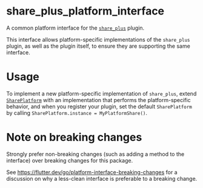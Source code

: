 # share_plus_platform_interface

A common platform interface for the [`share_plus`][1] plugin.

This interface allows platform-specific implementations of the `share_plus`
plugin, as well as the plugin itself, to ensure they are supporting the
same interface.

# Usage

To implement a new platform-specific implementation of `share_plus`, extend
[`SharePlatform`][2] with an implementation that performs the
platform-specific behavior, and when you register your plugin, set the default
`SharePlatform` by calling
`SharePlatform.instance = MyPlatformShare()`.

# Note on breaking changes

Strongly prefer non-breaking changes (such as adding a method to the interface)
over breaking changes for this package.

See https://flutter.dev/go/platform-interface-breaking-changes for a discussion
on why a less-clean interface is preferable to a breaking change.

[1]: ../
[2]: lib/share_plus_platform_interface.dart
